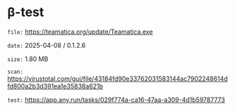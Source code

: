 β-test
=============

`file:` https://teamatica.org/update/Teamatica.exe

`date:` 2025-04-08 / 0.1.2.6

`size:` 1.80 MB

`scan:` https://virustotal.com/gui/file/43184fd90e33762031583144ac7902248614dfd800a2b3d391ea1e35838a621b

`test:` https://app.any.run/tasks/029f774a-ca16-47aa-a309-4d1b59787773